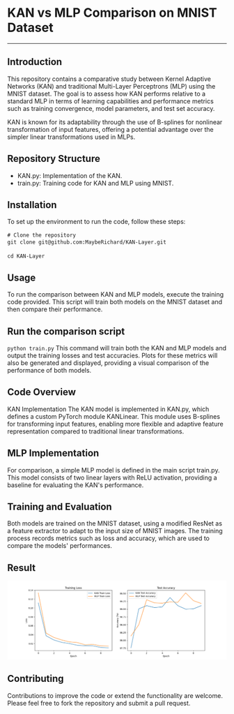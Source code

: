 # KAN vs MLP Comparison on MNIST Dataset

-----
## Introduction
This repository contains a comparative study between Kernel Adaptive Networks (KAN) and traditional Multi-Layer Perceptrons (MLP) using the MNIST dataset. The goal is to assess how KAN performs relative to a standard MLP in terms of learning capabilities and performance metrics such as training convergence, model parameters, and test set accuracy.

KAN is known for its adaptability through the use of B-splines for nonlinear transformation of input features, offering a potential advantage over the simpler linear transformations used in MLPs.

## Repository Structure

- KAN.py: Implementation of the KAN.
- train.py: Training code for KAN and MLP using MNIST.

## Installation
To set up the environment to run the code, follow these steps:

```
# Clone the repository
git clone git@github.com:MaybeRichard/KAN-Layer.git

cd KAN-Layer
```

## Usage
To run the comparison between KAN and MLP models, execute the training code provided. This script will train both models on the MNIST dataset and then compare their performance.

## Run the comparison script
`python train.py` This command will train both the KAN and MLP models and output the training losses and test accuracies. Plots for these metrics will also be generated and displayed, providing a visual comparison of the performance of both models.

## Code Overview
KAN Implementation
The KAN model is implemented in KAN.py, which defines a custom PyTorch module KANLinear. This module uses B-splines for transforming input features, enabling more flexible and adaptive feature representation compared to traditional linear transformations.

## MLP Implementation
For comparison, a simple MLP model is defined in the main script train.py. This model consists of two linear layers with ReLU activation, providing a baseline for evaluating the KAN's performance.

## Training and Evaluation
Both models are trained on the MNIST dataset, using a modified ResNet as a feature extractor to adapt to the input size of MNIST images. The training process records metrics such as loss and accuracy, which are used to compare the models' performances.

## Result
<img width="600" alt="kan_mlp_loss_curve" src="https://github.com/MaybeRichard/KAN-Layer/blob/main/result/mlp_kan_mnist.png">


## Contributing
Contributions to improve the code or extend the functionality are welcome. Please feel free to fork the repository and submit a pull request.

